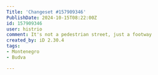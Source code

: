 ```yaml
---
Title: 'Changeset #157909346'
PublishDate: 2024-10-15T08:22:00Z
id: 157909346
user: histrio
comment: It's not a pedestrian street, just a footway
created_by: iD 2.30.4
tags:
- Montenegro
- Budva

---
```

